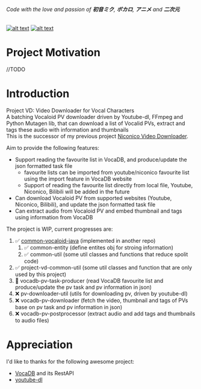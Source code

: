 ###### *Code* with the _love_ and _passion_ of **初音ミク**, **ボカロ**, **アニメ** and **二次元**

[![alt text](https://i.imgur.com/yi3yLkX.png)](https://ec.crypton.co.jp/pages/prod/vocaloid/mikuv4x "初音ミクv4x")
[![alt text](https://upload.wikimedia.org/wikipedia/de/c/ce/NicoNicoDouga-Logo-Vector.svg)](https://www.nicovideo.jp/  "ニコニコ動画")

# Project Motivation

//TODO

# Introduction

Project VD: Video Downloader for Vocal Characters  
A batching Vocaloid PV downloader driven by Youtube-dl, FFmpeg and Python Mutagen lib, that can download a list of Vocalid PVs, extract and tags these audio with information and thumbnails  
This is the successor of my previous project [Niconico Video Downloader](https://github.com/CXwudi/Niconico-Video-Downloader).

Aim to provide the following features:

* Support reading the favourite list in VocaDB, and produce/update the json formatted task file
  * favourite lists can be imported from youtube/niconico favourite list using the import feature in VocaDB website
  * Support of reading the favourite list directly from local file, Youtube, Niconico, Bilibili will be added in the future
* Can download Vocaloid PV from supported websites (Youtube, Niconico, Bilibili), and update the json formatted task file
* Can extract audio from Vocaloid PV and embed thumbnail and tags using information from VocaDB

The project is WIP, current progresses are:

1. ✅ [common-vocaloid-java](https://github.com/CXwudi/common-vocaloid-java) (implemented in another repo)
   1. ✅ common-entity (define entites obj for stroing information)
   2. ✅ common-util (some util classes and functions that reduce spolit code)
2. ✅ project-vd-common-util (some util classes and function that are only used by this project)
3. 🔄 vocadb-pv-task-producer (read VocaDB favourite list and produce/update the pv task and pv information in json)
4. ❌ pv-downloader-util (utils for downloading pv, driven by youtube-dl)
5. ❌ vocadb-pv-downloader (fetch the video, thumbnail and tags of PVs base on pv task and pv information in json)
6. ❌ vocadb-pv-postprocessor (extract audio and add tags and thumbnails to audio files)

# Appreciation

I'd like to thanks for the following awesome project:

* [VocaDB](https://github.com/VocaDB/vocadb) and its RestAPI
* [youtube-dl](https://github.com/ytdl-org/youtube-dl)
